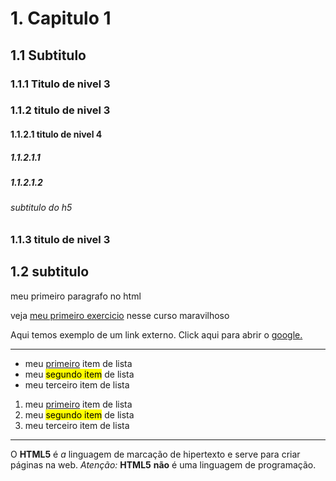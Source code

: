 <!--Seção de Titulo -->

<h1>1. Capitulo 1</h1>

<h2>1.1 Subtitulo</h2>

<h3>1.1.1 Titulo de nivel 3</h3>

<h3>1.1.2 titulo de nivel 3</h3>

<h4>1.1.2.1 titulo de nivel 4</h4>

<h5>1.1.2.1.1</h5>

<h5>1.1.2.1.2</h5>

<h6>subtitulo do h5 </h6>

<h3>1.1.3 titulo de nivel 3</h3>

<h2>1.2 subtitulo</h2> 

<!--Fim da Seção de Titulo -->

<p>meu primeiro paragrafo no html</p>

<p>veja <a href="teste01.html">meu primeiro exercicio</a> nesse curso maravilhoso</p>

<p>Aqui temos exemplo de um link externo. Click aqui para abrir o <a href="https://google.com" target="_blank">google.</a></p>

<hr>

<ul>
<li>meu <a href="teste01.html">primeiro</a> item de lista</li>
<li>meu <mark>segundo item</mark> de lista</li>
<li>meu terceiro item de lista</li>
</ul>

<ol>
<li>meu <a href="teste01.html">primeiro</a> item de lista</li>
<li>meu <mark>segundo item</mark> de lista</li>
<li>meu terceiro item de lista</li>
</ol>

<hr>

<p>O <strong>HTML5</strong> é <i>a</i> linguagem de marcação de hipertexto e serve para criar páginas na web. <em>Atenção:</em> <strong>HTML5</strong> <b>não</b> é uma linguagem de programação. </p>